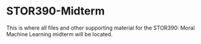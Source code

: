 # STOR390-Midterm

This is where all files and other supporting material for the STOR390: Moral Machine Learning midterm will be located.
